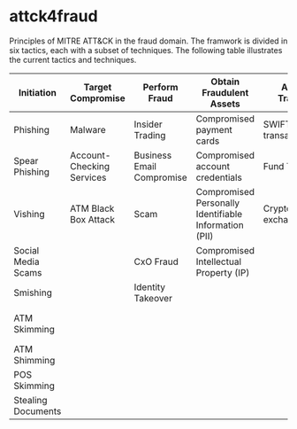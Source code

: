 # attck4fraud
Principles of MITRE ATT&amp;CK in the fraud domain. The framwork is divided in six tactics, each with a subset of techniques. The following table illustrates the current tactics and techniques.

| Initiation | Target Compromise | Perform Fraud | Obtain Fraudulent Assets | Assets Transfer | Monetization |
| ---           | ---                            | ---                     | ---                                      | ---                      | ---                  |
| Phishing | Malware | Insider Trading | Compromised payment cards | SWIFT transaction | ATM jackpotting |
| Spear Phishing | Account-Checking Services | Business Email Compromise | Compromised account credentials | Fund Transfer | Money Mules |
| Vishing | ATM Black Box Attack | Scam | Compromised Personally Identifiable Information (PII) | Cryptocurrency exchange | Fund Transfer |
| Social Media Scams |  | CxO Fraud | Compromised Intellectual Property (IP) |  | Prepaid Cards |
| Smishing |  | Identity Takeover |  |  | Resell Stolen Data | 
| ATM Skimming |  |  |  |  | ATM Explosive Attack |
| ATM Shimming |  |  |  |  | Purchase of Goods |
| POS Skimming |  |  |  |  |  |
| Stealing Documents |  |  |  |  |  |
